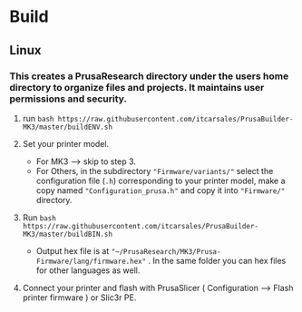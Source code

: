 # Build
## Linux
### This creates a PrusaResearch directory under the users home directory to organize files and projects.  It maintains user permissions and security.

1. run ```bash https://raw.githubusercontent.com/itcarsales/PrusaBuilder-MK3/master/buildENV.sh```

2. Set your printer model. 
   - For MK3 --> skip to step 3. 
   - For Others, in the subdirectory `"Firmware/variants/"` select the configuration file (`.h`) corresponding to your printer model, make a copy named `"Configuration_prusa.h"` and copy it into `"Firmware/"` directory.  
   
3. Run ```bash https://raw.githubusercontent.com/itcarsales/PrusaBuilder-MK3/master/buildBIN.sh```
   - Output hex file is at `"~/PrusaResearch/MK3/Prusa-Firmware/lang/firmware.hex"` . In the same folder you can hex files for other languages as well.

4. Connect your printer and flash with PrusaSlicer ( Configuration --> Flash printer firmware ) or Slic3r PE.